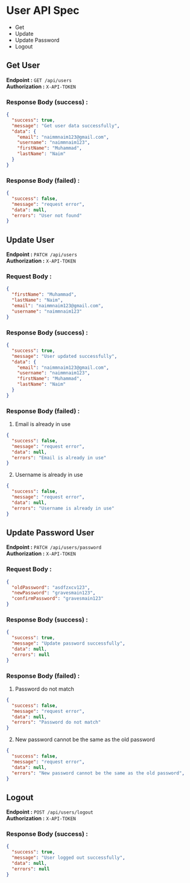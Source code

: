 # User API Spec
* Get
* Update
* Update Password
* Logout

## Get User
**Endpoint :** `GET /api/users`  
**Authorization :** `X-API-TOKEN`

### Response Body (success) :

```json
{
  "success": true,
  "message": "Get user data successfully",
  "data": {
    "email": "naimmnaim123@gmail.com",
    "username": "naimmnaim123",
    "firstName": "Muhammad",
    "lastName": "Naim"
  }
}
```

### Response Body (failed) :

```json
{
  "success": false,
  "message": "request error",
  "data": null,
  "errors": "User not found"
}
```
## Update User
**Endpoint :** `PATCH /api/users`  
**Authorization :** `X-API-TOKEN`

### Request Body :

```json
{
  "firstName": "Muhammad",
  "lastName": "Naim",
  "email": "naimmnaim123@gmail.com",
  "username": "naimmnaim123"
}
```

### Response Body (success) :

```json
{
  "success": true,
  "message": "User updated successfully",
  "data": {
    "email": "naimmnaim123@gmail.com",
    "username": "naimmnaim123",
    "firstName": "Muhammad",
    "lastName": "Naim"
  }
}
```

### Response Body (failed) :
1. Email is already in use

```json
{
  "success": false,
  "message": "request error",
  "data": null,
  "errors": "Email is already in use"
}
```

2. Username is already in use

```json
{
  "success": false,
  "message": "request error",
  "data": null,
  "errors": "Username is already in use"
}
```

## Update Password User
**Endpoint :** `PATCH /api/users/password`  
**Authorization :** `X-API-TOKEN`

### Request Body :

```json
{
  "oldPassword": "asdfzxcv123",
  "newPassword": "gravesmain123",
  "confirmPassword": "gravesmain123"
}
```

### Response Body (success) :

```json
{
  "success": true,
  "message": "Update password successfully",
  "data": null,
  "errors": null
}
```

### Response Body (failed) :
1. Password do not match

```json
{
  "success": false,
  "message": "request error",
  "data": null,
  "errors": "Password do not match"
}
```

2. New password cannot be the same as the old password

```json
{
  "success": false,
  "message": "request error",
  "data": null,
  "errors": "New password cannot be the same as the old password",
}
```
## Logout
**Endpoint :** `POST /api/users/logout`  
**Authorization :** `X-API-TOKEN`

### Response Body (success) :

```json
{
  "success": true,
  "message": "User logged out successfully",
  "data": null,
  "errors": null
}
```


